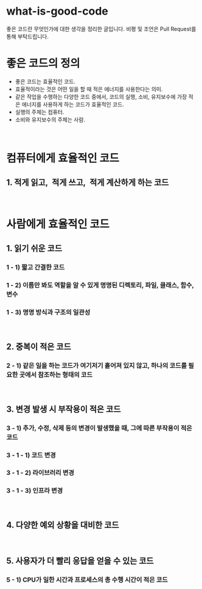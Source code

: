 # what-is-good-code

좋은 코드란 무엇인가에 대한 생각을 정리한 글입니다.
비평 및 조언은 Pull Request를 통해 부탁드립니다.

# 좋은 코드의 정의
- 좋은 코드는 효율적인 코드.
- 효율적이라는 것은 어떤 일을 할 때 적은 에너지를 사용한다는 의미.
- 같은 작업을 수행하는 다양한 코드 중에서, 코드의 실행, 소비, 유지보수에 가장 적은 에너지를 사용하게 하는 코드가 효율적인 코드.
- 실행의 주체는 컴퓨터.
- 소비와 유지보수의 주체는 사람.
<br>

# 컴퓨터에게 효율적인 코드
## 1. 적게 읽고,&nbsp; 적게 쓰고,&nbsp; 적게 계산하게 하는 코드
<br>

# 사람에게 효율적인 코드
## 1. 읽기 쉬운 코드
### 1 - 1) 짧고 간결한 코드
### 1 - 2) 이름만 봐도 역할을 알 수 있게 명명된 디렉토리, 파일, 클래스, 함수, 변수
### 1 - 3) 명명 방식과 구조의 일관성
<br>

## 2. 중복이 적은 코드
### 2 - 1) 같은 일을 하는 코드가 여기저기 흩어져 있지 않고, 하나의 코드를 필요한 곳에서 참조하는 형태의 코드
<br>

## 3. 변경 발생 시 부작용이 적은 코드
### 3 - 1) 추가, 수정, 삭제 등의 변경이 발생했을 때, 그에 따른 부작용이 적은 코드
### 3 - 1 - 1) 코드 변경
### 3 - 1 - 2) 라이브러리 변경
### 3 - 1 - 3) 인프라 변경
<br>

## 4. 다양한 예외 상황을 대비한 코드
<br>

## 5. 사용자가 더 빨리 응답을 얻을 수 있는 코드
### 5 - 1) CPU가 일한 시간과 프로세스의 총 수행 시간이 적은 코드
